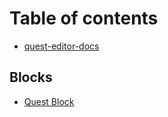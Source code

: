 # Table of contents

* [quest-editor-docs](README.md)

## Blocks

* [Quest Block](blocks/quest-block.md)

